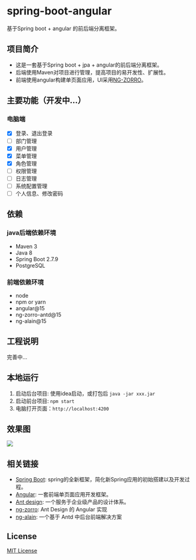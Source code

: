 # spring-boot-angular

基于Spring boot + angular 的前后端分离框架。

## 项目简介

* 这是一套基于Spring boot + jpa + angular的前后端分离框架。
* 后端使用Maven对项目进行管理，提高项目的易开发性、扩展性。
* 前端使用angular构建单页面应用，UI采用[NG-ZORRO](https://ng.ant.design/)。

## 主要功能（开发中...）

### 电脑端

- [x] 登录、退出登录
- [ ] 部门管理
- [x] 用户管理
- [x] 菜单管理
- [x] 角色管理
- [ ] 权限管理
- [ ] 日志管理
- [ ] 系统配置管理
- [ ] 个人信息、修改密码

## 依赖

### java后端依赖环境

* Maven 3
* Java 8
* Spring Boot 2.7.9
* PostgreSQL

### 前端依赖环境

* node
* npm or yarn
* angular@15
* ng-zorro-antd@15
* ng-alain@15

## 工程说明

完善中...

## 本地运行

1. 启动后台项目: 使用idea启动，或打包后 `java -jar xxx.jar`
2. 启动前台项目: `npm start`
3. 电脑打开页面：`http://localhost:4200`

## 效果图

![](http://image.dqv5.com/public/2018/1543051392883.jpg)

## 相关链接

* [Spring Boot](https://spring.io/projects/spring-boot):   spring的全新框架，简化新Spring应用的初始搭建以及开发过程。
* [Angular](https://angular.cn/):           一套前端单页面应用开发框架。
* [Ant design](https://ant.design/):      一个服务于企业级产品的设计体系。
* [ng-zorro](https://ng.ant.design/):      Ant Design 的 Angular 实现
* [ng-alain](https://ng-alain.com/):     一个基于 Antd 中后台前端解决方案

## License

[MIT License](./LICENSE)

